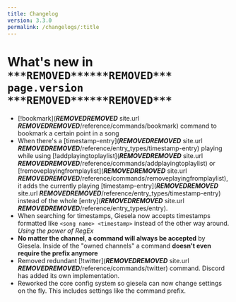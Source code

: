 ```yaml
---
title: Changelog
version: 3.3.0
permalink: /changelogs/:title
---
```


# What's new in `***REMOVED******REMOVED*** page.version ***REMOVED******REMOVED***`
- [!bookmark](***REMOVED******REMOVED*** site.url ***REMOVED******REMOVED***/reference/commands/bookmark) command to bookmark a certain point in a song
- When there's a [timestamp-entry](***REMOVED******REMOVED*** site.url ***REMOVED******REMOVED***/reference/entry_types/timestamp-entry) playing while using [!addplayingtoplaylist](***REMOVED******REMOVED*** site.url ***REMOVED******REMOVED***/reference/commands/addplayingtoplaylist) or [!removeplayingfromplaylist](***REMOVED******REMOVED*** site.url ***REMOVED******REMOVED***/reference/commands/removeplayingfromplaylist), it adds the currently playing [timestamp-entry](***REMOVED******REMOVED*** site.url ***REMOVED******REMOVED***/reference/entry_types/timestamp-entry) instead of the whole [entry](***REMOVED******REMOVED*** site.url ***REMOVED******REMOVED***/reference/entry_types/entry).
- When searching for timestamps, Giesela now accepts timestamps formatted like `<song name> <timestamp>` instead of the other way around. *Using the power of RegEx*
- **No matter the channel**, **a command will always be accepted** by Giesela. Inside of the "owned channels" a command **doesn't even require the prefix anymore**
- Removed redundant [!twitter](***REMOVED******REMOVED*** site.url ***REMOVED******REMOVED***/reference/commands/twitter) command. Discord has added its own implementation.
- Reworked the core config system so giesela can now change settings on the fly. This includes settings like the command prefix.
